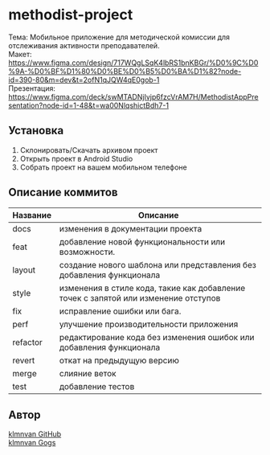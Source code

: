 # methodist-project
Тема: Мобильное приложение для методической комиссии для отслеживания активности преподавателей.  
Макет: https://www.figma.com/design/717WQgLSqK4lbRS1bnKBGr/%D0%9C%D0%9A-%D0%BF%D1%80%D0%BE%D0%B5%D0%BA%D1%82?node-id=390-80&m=dev&t=2ofN1qJQW4qE0gob-1  
Презентация: https://www.figma.com/deck/swMTADNjIvjp6fzcVrAM7H/MethodistAppPresentation?node-id=1-48&t=wa00NlqshictBdh7-1

## Установка
1. Склонировать/Скачать архивом проект
2. Открыть проект в Android Studio
3. Собрать проект на вашем мобильном телефоне

## Описание коммитов
| Название | Описание                                                                            |
| -------- |-------------------------------------------------------------------------------------|
| docs     | изменения в документации проекта                                                    |
| feat     | добавление новой функциональности или возможности.                                  |
| layout   | создание нового шаблона или представления без добавления функционала                |
| style    | изменения в стиле кода, такие как добавление точек с запятой или изменение отступов |
| fix      | исправление ошибки или бага.                                                        |
| perf     | улучшение производительности приложения                                             |
| refactor | редактирование кода без изменения ошибок или добавления функционала                 |
| revert   | откат на предыдущую версию                                                          |
| merge    | слияние веток                                                                       |
| test     | добавление тестов                                                                   |

## Автор
[klmnvan GitHub](https://github.com/klmnvan)  
[klmnvan Gogs](http://gogs.ngknn.ru:3000/klmnvan)

